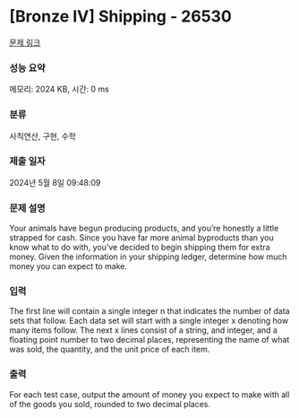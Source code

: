 # [Bronze IV] Shipping - 26530 

[문제 링크](https://www.acmicpc.net/problem/26530) 

### 성능 요약

메모리: 2024 KB, 시간: 0 ms

### 분류

사칙연산, 구현, 수학

### 제출 일자

2024년 5월 8일 09:48:09

### 문제 설명

<p>Your animals have begun producing products, and you’re honestly a little strapped for cash. Since you have far more animal byproducts than you know what to do with, you’ve decided to begin shipping them for extra money. Given the information in your shipping ledger, determine how much money you can expect to make.</p>

### 입력 

 <p>The first line will contain a single integer n that indicates the number of data sets that follow. Each data set will start with a single integer x denoting how many items follow. The next x lines consist of a string, and integer, and a floating point number to two decimal places, representing the name of what was sold, the quantity, and the unit price of each item.</p>

### 출력 

 <p>For each test case, output the amount of money you expect to make with all of the goods you sold, rounded to two decimal places.</p>


